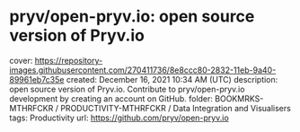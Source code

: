 # pryv/open-pryv.io: open source version of Pryv.io

cover: https://repository-images.githubusercontent.com/270411736/8e8ccc80-2832-11eb-9a40-89961eb7c35e
created: December 16, 2021 10:34 AM (UTC)
description: open source version of Pryv.io. Contribute to pryv/open-pryv.io development by creating an account on GitHub.
folder: BOOKMRKS-MTHRFCKR / PRODUCTIVITY-MTHRFCKR / Data Integration and Visualisers
tags: Productivity
url: https://github.com/pryv/open-pryv.io